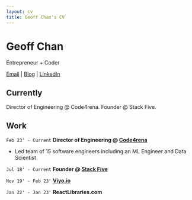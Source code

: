 ```yaml
---
layout: cv
title: Geoff Chan's CV
---
```

# Geoff Chan
Entrepreneur + Coder

<div id="webaddress">
<a href="geoff@stackfive.io">Email</a>
| <a href="http://geoffreychan.com">Blog</a>
| <a href="https://www.linkedin.com/in/geoffchan23/">LinkedIn</a>
</div>


## Currently

Director of Engineering @ Code4rena. Founder @ Stack Five.


## Work

`Feb 23' - Current`
__Director of Engineering @ [Code4rena](https://code4rena.com/)__
- Led team of 15 software engineers including an ML Engineer and Data Scientist

`Jul 18' - Current`
__Founder @ [Stack Five](https://stackfive.io/)__

`Nov 19' - Feb 23'`
__[Viyo.io](https://viyo.io/)__

`Jan 22' - Jan 23'`
__ReactLibraries.com__



<!-- ### Footer

Last updated: May 2024 -->


